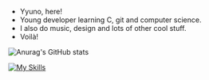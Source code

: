 - Yyuno, here!
- Young developer learning C, git and computer science.
- I also do music, design and lots of other cool stuff.
- Voilà!

![Anurag's GitHub stats](https://github-readme-stats.vercel.app/api?username=Yyunozor&show_icons=true&theme=shades-of-purple)

[![My Skills](https://skillicons.dev/icons?i=ableton,apple,figma,ai,git,c,vim,&perline=8)](https://skillicons.dev)

<!---
Yyunozorus/Yyunozorus is a ✨ special ✨ repository because its `README.md` (this file) appears on your GitHub profile.
You can click the Preview link to take a look at your changes.
--->
